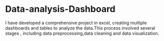 # Data-analysis-Dashboard
I have developed a comprehensive project in excel, creating multiple dashboards and tables to analyze the data.This process involved several stages , including data preprocessing,data cleaning and data visualization.
